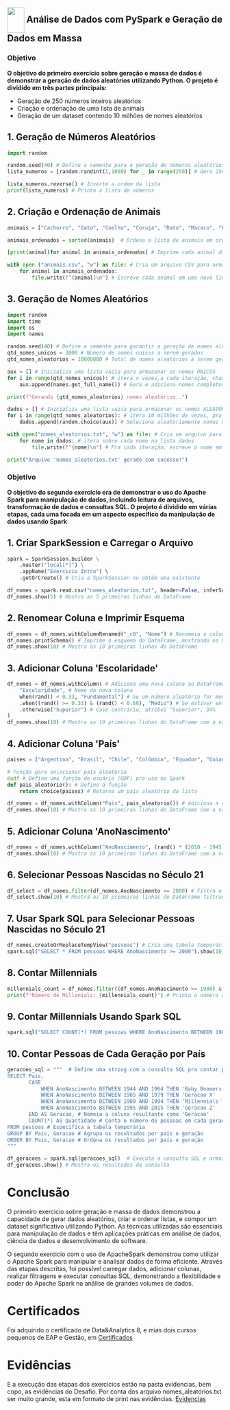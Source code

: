 ## <img align="center" width=40 height=60 src="https://cdn.jsdelivr.net/gh/devicons/devicon@latest/icons/apachespark/apachespark-original.svg" /> Análise de Dados com PySpark e Geração de Dados em Massa 

### Objetivo
**O objetivo do primeiro exercício sobre geração e massa de dados é demonstrar a geração de dados aleatórios utilizando Python. O projeto é dividido em três partes principais:**
- Geração de 250 números inteiros aleatórios
- Criação e ordenação de uma lista de animais
- Geração de um dataset contendo 10 milhões de nomes aleatórios

## 1. **Geração de Números Aleatórios**
```Python
import random 

random.seed(40) # Define a semente para a geração de números aleatórios
lista_numeros = [random.randint(1,1000) for _ in range(250)] # Gera 250 números aleatórios entre 1 e 1000

lista_numeros.reverse() # Inverte a ordem da lista
print(lista_numeros) # Printa a lista de números
```

## 2. **Criação e Ordenação de Animais**
```Python
animais = ["Cachorro", "Gato", "Coelho", "Coruja", "Rato", "Macaco", "Panda", "Cavalo", "Lobo", "Jacaré", "Bisão", "Gnus", "Leão", "Tigre", "Tucano", "Gambá", "Abelha", "Besouro", "Girafa", "Ovelha"]

animais_ordenados = sorted(animais)  # Ordena a lista de animais em ordem alfabética

[print(animal)for animal in animais_ordenados] # Imprime cada animal da lista ordenada

with open ("animais.csv", "w") as file: # Cria um arquivo CSV para armazenar os animais
	for animal in animais_ordenados: 
		file.write(f"{animal}\n") # Escreve cada animal em uma nova linha no arquivo
```

## 3. **Geração de Nomes Aleatórios**
```Python
import random
import time
import os
import names

random.seed(40) # Define a semente para garantir a geração de nomes aleatórios consistentes
qtd_nomes_unicos = 3000 # Número de nomes únicos a serem gerados
qtd_nomes_aleatorios = 10000000 # Total de nomes aleatórios a serem gerados

aux = [] # Inicializa uma lista vazia para armazenar os nomes ÙNICOS
for i in range(qtd_nomes_unicos): # itera x vezes,a cada iteração, chama names.get pra gerar um nome completo o adiciona na lista aux (aux.append)
    aux.append(names.get_full_name()) # Gera e adiciona nomes completos na lista 'aux'

print(f"Gerando {qtd_nomes_aleatorios} nomes aleatórios..")

dados = [] # Inicializa uma lista vazia para armazenar os nomes ALEATÒRIOS 
for i in range(qtd_nomes_aleatorios): # itera 10 milhões de vezes, pra cada iteração, seleciona de forma aleatória um nome da lista aux (random.choice(aux)) e adiciona na lista dados
    dados.append(random.choice(aux)) # Seleciona aleatoriamente nomes da lista 'aux'

with open("nomes_aleatorios.txt", "w") as file: # Cria um arquivo para armazenar os nomes aleatórios, vai abrir um arquivo chamado nomes_aleatorios.txt em modo de escrita (write)
    for nome in dados: # itera sobre cada nome na lista dados
        file.write(f"{nome}\n") # Pra cada iteração, escreve o nome em uma nova linha no arquivo

print("Arquivo 'nomes_aleatorios.txt' gerado com sucesso!")
```



### Objetivo
**O objetivo do segundo exercicio era de demonstrar o uso do Apache Spark para manipulação de dados, incluindo leitura de arquivos, transformação de dados e consultas SQL. O projeto é dividido em várias etapas, cada uma focada em um aspecto específico da manipulação de dados usando Spark**

## 1. **Criar SparkSession e Carregar o Arquivo**
```Python
spark = SparkSession.builder \
    .master("local[*]") \
    .appName("Exercicio Intro") \ 
    .getOrCreate() # Cria a SparkSession ou obtém uma existente 

df_nomes = spark.read.csv("nomes_aleatorios.txt", header=False, inferSchema=True) # Lê um arquivo CSV sem cabeçalho e infere os tipos
df_nomes.show(5) # Mostra as 5 primeiras linhas do DataFrame
```

## 2. **Renomear Coluna e Imprimir Esquema**
```Python
df_nomes = df_nomes.withColumnRenamed("_c0", "Nome") # Renomeia a coluna padrão "_c0" pra "Nome"
df_nomes.printSchema() # Imprime o esquema do DataFrame, mostrando os nomes e tipos das colunas
df_nomes.show(10) # Mostra as 10 primeiras linhas do DataFrame
```

## 3. **Adicionar Coluna 'Escolaridade'**
```Python
df_nomes = df_nomes.withColumn( # Adiciona uma nova coluna ao DataFrame
    "Escolaridade", # Nome da nova coluna
    when(rand() < 0.33, "Fundamental") # Se um número aleatório for menor que 33%, atribui "Fundamental"
    .when((rand() >= 0.33) & (rand() < 0.66), "Medio") # Se estiver entre 0.33 e 0.66, atribui "Medio"
    .otherwise("Superior") # Caso contrário, atribui "Superior", 34%
)
df_nomes.show(10) # Mostra as 10 primeiras linhas do DataFrame com a nova coluna
```

## 4. **Adicionar Coluna 'País'**
```Python
paises = ["Argentina", "Brasil", "Chile", "Colômbia", "Equador", "Guiana", "Paraguai", "Peru", "Suriname", "Uruguai", "Venezuela", "Bolívia", "Guiana Francesa"]

# Função para selecionar país aleatório
@udf # Define uma função de usuário (UDF) pro uso no Spark
def pais_aleatorio(): # Define a função
    return choice(paises) # Retorna um país aleatório da lista

df_nomes = df_nomes.withColumn("Pais", pais_aleatorio()) # Adiciona a nova coluna "Pais" com países aleatórios
df_nomes.show(10) # Mostra as 10 primeiras linhas do DataFrame com a nova coluna
```

## 5. **Adicionar Coluna 'AnoNascimento'**
```Python
df_nomes = df_nomes.withColumn("AnoNascimento", (rand() * (2010 - 1945) + 1945).cast("int")) # Adiciona uma coluna "AnoNascimento" com anos aleatórios entre 1945 e 2010
df_nomes.show(10) # Mostra as 10 primeiras linhas do DataFrame com a nova coluna
```

## 6. **Selecionar Pessoas Nascidas no Século 21**
```Python
df_select = df_nomes.filter(df_nomes.AnoNascimento >= 2000) # Filtra o DataFrame para selecionar pessoas nascidas a partir de 2000
df_select.show(10) # Mostra as 10 primeiras linhas do DataFrame filtrado
```

## 7. **Usar Spark SQL para Selecionar Pessoas Nascidas no Século 21**
```Python
df_nomes.createOrReplaceTempView("pessoas") # Cria uma tabela temporária chamada "pessoas" para consultas SQL
spark.sql("SELECT * FROM pessoas WHERE AnoNascimento >= 2000").show(10)  # Executa uma consulta SQL para selecionar pessoas nascidas a partir de 2000
``` 

## 8. **Contar Millennials**
```Python
millennials_count = df_nomes.filter((df_nomes.AnoNascimento >= 1980) & (df_nomes.AnoNascimento <= 1994)).count() # Conta o número de pessoas nascidas entre 1980 e 1994
print(f"Número de Millenials: {millennials_count}") # Printa o número de Millennials
```

## 9. **Contar Millennials Usando Spark SQL**
```Python
spark.sql("SELECT COUNT(*) FROM pessoas WHERE AnoNascimento BETWEEN 1980 AND 1994").show() # Executa uma consulta SQL para contar Millennials
```

## 10. **Contar Pessoas de Cada Geração por País**
```Python
geracoes_sql = """  # Define uma string com a consulta SQL pra contar pessoas por geração
SELECT Pais, 
       CASE
           WHEN AnoNascimento BETWEEN 1944 AND 1964 THEN 'Baby Boomers'
           WHEN AnoNascimento BETWEEN 1965 AND 1979 THEN 'Geracao X'
           WHEN AnoNascimento BETWEEN 1980 AND 1994 THEN 'Millennials'
           WHEN AnoNascimento BETWEEN 1995 AND 2015 THEN 'Geracao Z'
       END AS Geracao, # Nomeia a coluna resultante como 'Geracao'
       COUNT(*) AS Quantidade # Conta o número de pessoas em cada geração
FROM pessoas # Especifica a tabela temporária
GROUP BY Pais, Geracao # Agrupa os resultados por país e geração
ORDER BY Pais, Geracao # Ordena os resultados por país e geração
"""

df_geracoes = spark.sql(geracoes_sql)  # Executa a consulta SQL e armazena os resultados em um DataFrame
df_geracoes.show() # Mostra os resultados da consulta
```

# Conclusão
O primeiro exercicio sobre geração e massa de dados demonstrou a capacidade de gerar dados aleatórios, criar e ordenar listas, e compor um dataset significativo utilizando Python. As técnicas utilizadas são essenciais para manipulação de dados e têm aplicações práticas em análise de dados, ciência de dados e desenvolvimento de software.

O segundo exercicio com o uso de ApacheSpark demonstrou como utilizar o Apache Spark para manipular e analisar dados de forma eficiente. Através das etapas descritas, foi possível carregar dados, adicionar colunas, realizar filtragens e executar consultas SQL, demonstrando a flexibilidade e poder do Apache Spark na análise de grandes volumes de dados.

# Certificados
Foi adquirido o certificado de Data&Analytics 8, e mias dois cursos pequenos de EAP e Gestão, em 
[Certificados](./Certificados)

# Evidências
E a execução das etapas dos exercicios estão na pasta evidencias, bem copo, as evidências do Desafio. Por conta dos arquivo nomes_aleatórios.txt ser muito grande, esta em formato de print nas evidências.
[Evidencias](./Evidencias)
